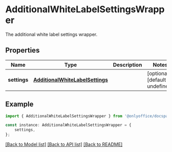 # AdditionalWhiteLabelSettingsWrapper

The additional white label settings wrapper.

## Properties

Name | Type | Description | Notes
------------ | ------------- | ------------- | -------------
**settings** | [**AdditionalWhiteLabelSettings**](AdditionalWhiteLabelSettings.md) |  | [optional] [default to undefined]

## Example

```typescript
import { AdditionalWhiteLabelSettingsWrapper } from '@onlyoffice/docspace-api-sdk';

const instance: AdditionalWhiteLabelSettingsWrapper = {
    settings,
};
```

[[Back to Model list]](../README.md#documentation-for-models) [[Back to API list]](../README.md#documentation-for-api-endpoints) [[Back to README]](../README.md)
